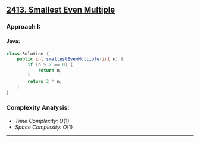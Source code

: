 ## [2413. Smallest Even Multiple](https://leetcode.com/problems/smallest-even-multiple/)

### Approach I: 

#### Java:
```java
class Solution {
    public int smallestEvenMultiple(int n) {
        if (n % 2 == 0) {
            return n;
        }
        return 2 * n;
    }
}
```

[//]: # (#### Go:)

[//]: # (```go)

[//]: # (func solution&#40;&#41; {)

[//]: # ()
[//]: # (})

[//]: # (```)

### Complexity Analysis:

- *Time Complexity:* $O(1)$
- *Space Complexity:* $O(1)$


---


